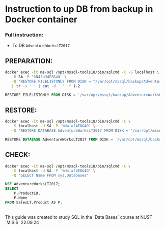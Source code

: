 # Instruction to up DB from backup in Docker container

### Full instruction:

* To DB `AdventureWorksLT2017`

## PREPARATION:

```bash
docker exec -it ms-sql /opt/mssql-tools18/bin/sqlcmd -C -S localhost \
   -U SA -P '%N4!aJ4E8&4O' \
   -Q 'RESTORE FILELISTONLY FROM DISK = "/var/opt/mssql/backup/AdventureWorksLT2017.bak"' \
   | tr -s ' ' | cut -d ' ' -f 1-2
```

```sql
RESTORE FILELISTONLY FROM DISK = '/var/opt/mssql/backup/AdventureWorksLT2017.bak'
```

## RESTORE:

```bash
docker exec -it ms-sql /opt/mssql-tools18/bin/sqlcmd -C \
   -S localhost -U SA -P '%N4!aJ4E8&4O' \
   -Q 'RESTORE DATABASE AdventureWorksLT2017 FROM DISK = "/var/opt/mssql/backup/AdventureWorksLT2017.bak" WITH MOVE "AdventureWorksLT2012_Data" TO "/var/opt/mssql/data/AdventureWorksLT2017_data.ndf", MOVE "AdventureWorksLT2012_Log" TO "/var/opt/mssql/data/AdventureWorksLT2017.ldf"'
```

```sql
RESTORE DATABASE AdventureWorksLT2017 FROM DISK = '/var/opt/mssql/backup/AdventureWorksLT2017.bak' WITH MOVE 'AdventureWorksLT2012_Data' TO '/var/opt/mssql/data/AdventureWorksLT2012_Data.mdf', MOVE 'AdventureWorksLT2012_Log' TO '/var/opt/mssql/data/AdventureWorksLT2012_Log.ldf';
```


## CHECK:

```bash
docker exec -it ms-sql /opt/mssql-tools18/bin/sqlcmd -C \
   -S localhost -U SA -P '%N4!aJ4E8&4O' \
   -Q 'SELECT Name FROM sys.Databases'
```

```sql
USE AdventureWorksLT2017;
SELECT 
    P.ProductID, 
    P.Name 
FROM SalesLT.Product AS P;
```

<br/>
This guide was created to study SQL in the `Data Bases` course at NUST `MISIS` 22.09.24
